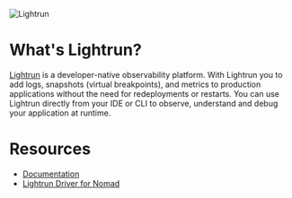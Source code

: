 ![Lightrun](https://user-images.githubusercontent.com/33126908/135755862-3c2d9143-c9bc-49b6-933c-f80df720d44e.png)
# What's Lightrun?
[Lightrun](https://www.lightrun.com/) is a developer-native observability platform. With Lightrun you to add logs, snapshots (virtual breakpoints), and metrics to production applications without the need for redeployments or restarts. You can use Lightrun directly from your IDE or CLI to observe, understand and debug your application at runtime.

# Resources
- [Documentation](https://docs.lightrun.com/)
- [Lightrun Driver for Nomad](https://github.com/lightrun-platform/lightrun-n-nomad)

